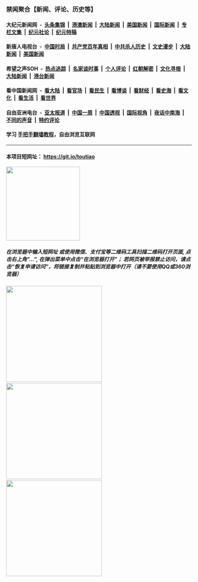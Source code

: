 ### 禁闻聚合【新闻、评论、历史等】

#### 大纪元新闻网 &nbsp;-&nbsp; [头条集锦](indexes/E头条集锦.md?t=02171622) &nbsp;|&nbsp; [港澳新闻](indexes/E港澳新闻.md?t=02171622)  &nbsp;|&nbsp; [大陆新闻](indexes/E大陆新闻.md?t=02171622) &nbsp;|&nbsp; [美国新闻](indexes/E美国新闻.md?t=02171622) &nbsp;|&nbsp; [国际新闻](indexes/E国际新闻.md?t=02171622) &nbsp;|&nbsp; [专栏文集](indexes/E专栏文集.md?t=02171622) &nbsp;|&nbsp; [纪元社论](indexes/E纪元社论.md?t=02171622) &nbsp;|&nbsp; [纪元特稿](indexes/E纪元特稿.md?t=02171622) 

#### 新唐人电视台 &nbsp;-&nbsp; [中国时局](indexes/N中国时局.md?t=02171622) &nbsp;|&nbsp; [共产党百年真相](indexes/N共产党百年真相.md?t=02171622) &nbsp;|&nbsp; [中共杀人历史](indexes/N中共杀人历史.md?t=02171622) &nbsp;|&nbsp; [文史漫步](indexes/N文史漫步.md?t=02171622) &nbsp;|&nbsp; [大陆新闻](indexes/N大陆新闻.md?t=02171622) &nbsp;|&nbsp; [美国新闻](indexes/N美国新闻.md?t=02171622)

#### 希望之声SOH &nbsp;-&nbsp; [热点追踪](indexes/H热点追踪.md?t=02171622) &nbsp;|&nbsp; [名家谈时事](indexes/H名家谈时事.md?t=02171622) &nbsp;|&nbsp; [个人评论](indexes/H个人评论.md?t=02171622)  &nbsp;|&nbsp; [红朝解密](indexes/H红朝解密.md?t=02171622) &nbsp;|&nbsp; [文化寻根](indexes/H文化寻根.md?t=02171622) &nbsp;|&nbsp; [大陆新闻](indexes/H大陆新闻.md?t=02171622) &nbsp;|&nbsp; [港台新闻](indexes/H港台新闻.md?t=02171622)

#### 看中国新闻网 &nbsp;-&nbsp; [看大陆](indexes/S看大陆.md?t=02171622) &nbsp;|&nbsp; [看官场](indexes/S看官场.md?t=02171622) &nbsp;|&nbsp; [看民生](indexes/S看民生.md?t=02171622)  &nbsp;|&nbsp; [看博谈](indexes/S看博谈.md?t=02171622) &nbsp;|&nbsp; [看财经](indexes/S看财经.md?t=02171622) &nbsp;|&nbsp; [看史海](indexes/S看史海.md?t=02171622) &nbsp;|&nbsp; [看文化](indexes/S看文化.md?t=02171622) &nbsp;|&nbsp; [看生活](indexes/S看生活.md?t=02171622) &nbsp;|&nbsp; [看世界](indexes/S看世界.md?t=02171622)

#### 自由亚洲电台 &nbsp;-&nbsp; [亚太报道](indexes/R亚太报道.md?t=02171622) &nbsp;|&nbsp; [中国一周](indexes/R中国一周.md?t=02171622) &nbsp;|&nbsp; [中国透视](indexes/R中国透视.md?t=02171622)  &nbsp;|&nbsp; [国际视角](indexes/R国际视角.md?t=02171622) &nbsp;|&nbsp; [夜话中南海](indexes/R夜话中南海.md?t=02171622) &nbsp;|&nbsp; [不同的声音](indexes/R不同的声音.md?t=02171622) &nbsp;|&nbsp; [特约评论](indexes/R特约评论.md?t=02171622)

#### 学习 [手把手翻墙教程](https://github.com/gfw-breaker/guides/wiki)，自由浏览互联网

----

#### 本项目短网址： https://git.io/toutiao
<img src="https://raw.githubusercontent.com/gfw-breaker/banned-news/master/scripts/img/qr.png" width="200px"/>  

##### 在浏览器中输入短网址 或使用微信、支付宝等二维码工具扫描二维码打开页面, 点击右上角"...", 在弹出菜单中点击“在浏览器打开”； 若网页被举报禁止访问，请点击“恢复申请访问”，将链接复制并粘贴到浏览器中打开（请不要使用QQ或360浏览器）

<img src="https://raw.githubusercontent.com/gfw-breaker/banned-news/master/scripts/img/1.png" width="260px"/> &nbsp; <img src="https://raw.githubusercontent.com/gfw-breaker/banned-news/master/scripts/img/2.png" width="260px"/> &nbsp; <img src="https://raw.githubusercontent.com/gfw-breaker/banned-news/master/scripts/img/3.png" width="260px"/>
